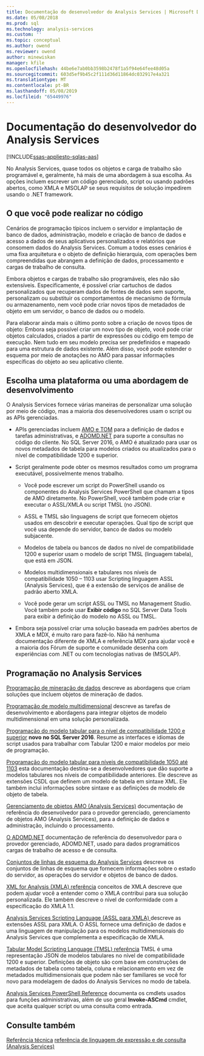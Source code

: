 ```yaml
---
title: Documentação do desenvolvedor do Analysis Services | Microsoft Docs
ms.date: 05/08/2018
ms.prod: sql
ms.technology: analysis-services
ms.custom: ''
ms.topic: conceptual
ms.author: owend
ms.reviewer: owend
author: minewiskan
manager: kfile
ms.openlocfilehash: 44be6e7ab0bb3598b2478f1a5f94e64fee48d05a
ms.sourcegitcommit: 603d5ef9b45c2f111d36d11864dc032917e4a321
ms.translationtype: MT
ms.contentlocale: pt-BR
ms.lasthandoff: 05/08/2019
ms.locfileid: "65449976"
---
```

# <a name="analysis-services-developer-documentation"></a>Documentação do desenvolvedor do Analysis Services
[!INCLUDE[ssas-appliesto-sqlas-aas](../includes/ssas-appliesto-sqlas-aas.md)]

No Analysis Services, quase todos os objetos e carga de trabalho são programável e, geralmente, há mais de uma abordagem à sua escolha.  As opções incluem escrever um código gerenciado, script ou usando padrões abertos, como XMLA e MSOLAP se seus requisitos de solução impedirem usando o .NET framework.

## <a name="what-you-can-accomplish-in-code"></a>O que você pode realizar no código
Cenários de programação típicos incluem o servidor e implantação de banco de dados, administração, modelo e criação de banco de dados e acesso a dados de seus aplicativos personalizados e relatórios que consomem dados do Analysis Services. Comum a todos esses cenários é uma fixa arquitetura e o objeto de definição hierarquia, com operações bem compreendidas que abrangem a definição de dados, processamento e cargas de trabalho de consulta.

Embora objetos e cargas de trabalho são programáveis, eles não são extensíveis. Especificamente, é possível criar cartuchos de dados personalizados que recuperam dados de fontes de dados sem suporte, personalizam ou substituir os comportamentos de mecanismo de fórmula ou armazenamento, nem você pode criar novos tipos de metadados de objeto em um servidor, o banco de dados ou o modelo.

Para elaborar ainda mais o último ponto sobre a criação de novos tipos de objeto: Embora seja possível criar um novo tipo de objeto, você pode criar objetos calculados, criados a partir de expressões ou código em tempo de execução. Nem tudo em seu modelo precisa ser predefinidos e mapeado para uma estrutura de dados existente. Além disso, você pode estender o esquema por meio de anotações no AMO para passar informações específicas do objeto ao seu aplicativo cliente.

## <a name="choose-a-platform-or-approach-to-development"></a>Escolha uma plataforma ou uma abordagem de desenvolvimento
O Analysis Services fornece várias maneiras de personalizar uma solução por meio de código, mas a maioria dos desenvolvedores usam o script ou as APIs gerenciadas.

- APIs gerenciadas incluem [AMO e TOM](http://msdn.microsoft.com/library/mt436122.aspx) para a definição de dados e tarefas administrativas, e [ADOMD.NET](http://msdn.microsoft.com/library/mt465769.aspx) para suporte a consultas no código do cliente. No SQL Server 2016, o AMO é atualizado para usar os novos metadados de tabela para modelos criados ou atualizados para o nível de compatibilidade 1200 e superior.

- Script geralmente pode obter os mesmos resultados como um programa executável, possivelmente menos trabalho.

  - Você pode escrever um script do PowerShell usando os componentes do Analysis Services PowerShell que chamam a tipos de AMO diretamente. No PowerShell, você também pode criar e executar o ASSL/XMLA ou script TMSL (no JSON).

  - ASSL e TMSL são linguagens de script que fornecem objetos usados em descobrir e executar operações. Qual tipo de script que você usa depende do servidor, banco de dados ou modelo subjacente.

  - Modelos de tabela ou bancos de dados no nível de compatibilidade 1200 e superior usam o modelo de script TMSL (linguagem tabela), que está em JSON.

  - Modelos multidimensionais e tabulares nos níveis de compatibilidade 1050 – 1103 usar Scripting linguagem ASSL (Analysis Services), que é a extensão de serviços de análise de padrão aberto XMLA.

  - Você pode gerar um script ASSL ou TMSL no Management Studio. Você também pode usar **Exibir código** no SQL Server Data Tools para exibir a definição do modelo no ASSL ou TMSL.

- Embora seja possível criar uma solução baseada em padrões abertos de XMLA e MDX, é muito raro para fazê-lo. Não há nenhuma documentação diferente de XMLA e referência MDX para ajudar você e a maioria dos Fórum de suporte e comunidade desenha com experiências com .NET ou com tecnologias nativas de (MSOLAP).

## <a name="programming-in-analysis-services"></a>Programação no Analysis Services
[Programação de mineração de dados](../analysis-services/data-mining/data-mining-programming.md) descreve as abordagens que criam soluções que incluem objetos de mineração de dados.

[Programação de modelo multidimensional](../analysis-services/multidimensional-models/multidimensional-model-programming.md) descreve as tarefas de desenvolvimento e abordagens para integrar objetos de modelo multidimensional em uma solução personalizada.

[Programação do modelo tabular para o nível de compatibilidade 1200 e superior](../analysis-services/tabular-model-programming-compatibility-level-1200/tabular-model-programming-for-compatibility-level-1200.md)
**novo no SQL Server 2016**.  Resume as interfaces e idiomas de script usados para trabalhar com Tabular 1200 e maior modelos por meio de programação.

[Programação do modelo tabular para níveis de compatibilidade 1050 até 1103](../analysis-services/tabular-model-programming-compatibility-levels-1050-1103/tabular-model-programming-for-compatibility-levels-1050-through-1103.md) esta documentação destina-se a desenvolvedores que dão suporte a modelos tabulares nos níveis de compatibilidade anteriores. Ele descreve as extensões CSDL que definem um modelo de tabela em sintaxe XML. Ele também inclui informações sobre sintaxe e as definições de modelo de objeto de tabela.

[Gerenciamento de objetos AMO (Analysis Services)](https://msdn.microsoft.com/library/mt436122.aspx) documentação de referência do desenvolvedor para o provedor gerenciado, gerenciamento de objetos AMO (Analysis Services), para a definição de dados e administração, incluindo o processamento.

[O ADOMD.NET](http://msdn.microsoft.com/library/mt465769.aspx) documentação de referência do desenvolvedor para o provedor gerenciado, ADOMD.NET, usado para dados programáticos cargas de trabalho de acesso e de consulta.

[Conjuntos de linhas de esquema do Analysis Services](https://docs.microsoft.com/bi-reference/schema-rowsets/analysis-services-schema-rowsets) descreve os conjuntos de linhas de esquema que fornecem informações sobre o estado do servidor, as operações do servidor e objetos de banco de dados.

[XML for Analysis &#40;XMLA&#41; referência](https://docs.microsoft.com/bi-reference/xmla/xml-for-analysis-xmla-reference) conceitos de XMLA descreve que podem ajudar você a entender como o XMLA contribui para sua solução personalizada. Ele também descreve o nível de conformidade com a especificação do XMLA 1.1.

[Analysis Services Scripting Language &#40;ASSL para XMLA&#41; ](https://docs.microsoft.com/bi-reference/assl/analysis-services-scripting-language-assl-for-xmla) descreve as extensões ASSL para XMLA. O ASSL fornece uma definição de dados e uma linguagem de manipulação para os modelos multidimensionais do Analysis Services que complementa a especificação de XMLA.

[Tabular Model Scripting Language &#40;TMSL&#41; referência](https://docs.microsoft.com/bi-reference/tmsl/tabular-model-scripting-language-tmsl-reference) TMSL é uma representação JSON de modelos tabulares no nível de compatibilidade 1200 e superior. Definições de objeto são com base em construções de metadados de tabela como tabela, coluna e relacionamento em vez de metadados multidimensionais que podem não ser familiares se você for novo para modelagem de dados do Analysis Services no modo de tabela.

[Analysis Services PowerShell Reference](../analysis-services/powershell/analysis-services-powershell-reference.md) documenta os cmdlets usados para funções administrativas, além de uso geral **Invoke-ASCmd** cmdlet, que aceita qualquer script ou uma consulta como entrada.

## <a name="see-also"></a>Consulte também
[Referência técnica](../analysis-services/powershell/technical-reference-ssas.md)
[referência de linguagem de expressão e de consulta &#40;Analysis Services&#41;](http://msdn.microsoft.com/library/gg492188.aspx)

